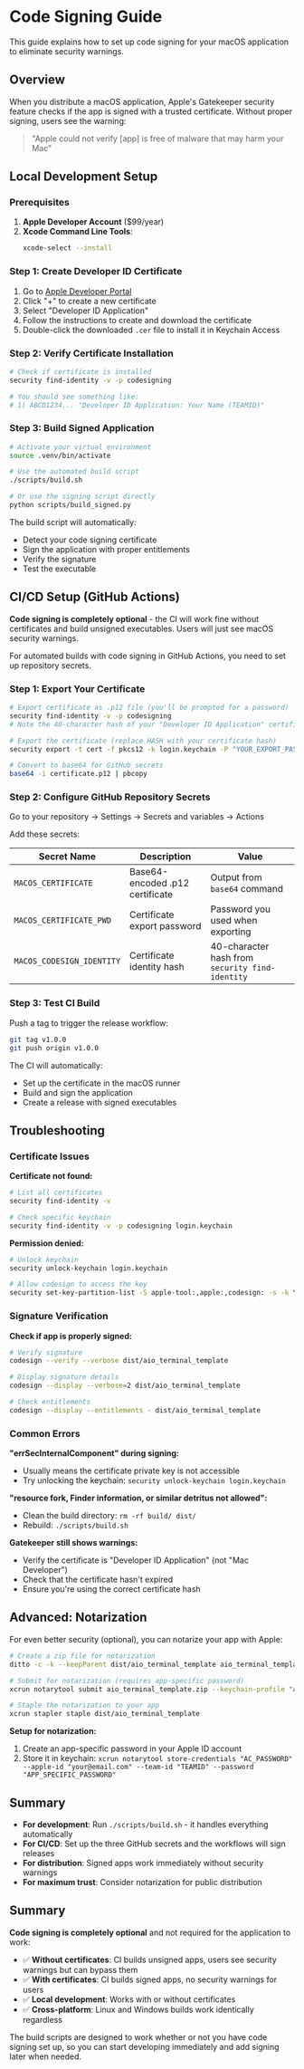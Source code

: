 # Code Signing Guide

This guide explains how to set up code signing for your macOS application to eliminate security warnings.

## Overview

When you distribute a macOS application, Apple's Gatekeeper security feature checks if the app is signed with a trusted certificate. Without proper signing, users see the warning:

> "Apple could not verify [app] is free of malware that may harm your Mac"

## Local Development Setup

### Prerequisites

1. **Apple Developer Account** ($99/year)
2. **Xcode Command Line Tools**:
   ```bash
   xcode-select --install
   ```

### Step 1: Create Developer ID Certificate

1. Go to [Apple Developer Portal](https://developer.apple.com/account/resources/certificates)
2. Click "+" to create a new certificate
3. Select "Developer ID Application"
4. Follow the instructions to create and download the certificate
5. Double-click the downloaded `.cer` file to install it in Keychain Access

### Step 2: Verify Certificate Installation

```bash
# Check if certificate is installed
security find-identity -v -p codesigning

# You should see something like:
# 1) ABCD1234... "Developer ID Application: Your Name (TEAMID)"
```

### Step 3: Build Signed Application

```bash
# Activate your virtual environment
source .venv/bin/activate

# Use the automated build script
./scripts/build.sh

# Or use the signing script directly
python scripts/build_signed.py
```

The build script will automatically:
- Detect your code signing certificate
- Sign the application with proper entitlements
- Verify the signature
- Test the executable

## CI/CD Setup (GitHub Actions)

**Code signing is completely optional** - the CI will work fine without certificates and build unsigned executables. Users will just see macOS security warnings.

For automated builds with code signing in GitHub Actions, you need to set up repository secrets.

### Step 1: Export Your Certificate

```bash
# Export certificate as .p12 file (you'll be prompted for a password)
security find-identity -v -p codesigning
# Note the 40-character hash of your "Developer ID Application" certificate

# Export the certificate (replace HASH with your certificate hash)
security export -t cert -f pkcs12 -k login.keychain -P "YOUR_EXPORT_PASSWORD" -o certificate.p12 HASH

# Convert to base64 for GitHub secrets
base64 -i certificate.p12 | pbcopy
```

### Step 2: Configure GitHub Repository Secrets

Go to your repository → Settings → Secrets and variables → Actions

Add these secrets:

| Secret Name | Description | Value |
|-------------|-------------|--------|
| `MACOS_CERTIFICATE` | Base64-encoded .p12 certificate | Output from `base64` command |
| `MACOS_CERTIFICATE_PWD` | Certificate export password | Password you used when exporting |
| `MACOS_CODESIGN_IDENTITY` | Certificate identity hash | 40-character hash from `security find-identity` |

### Step 3: Test CI Build

Push a tag to trigger the release workflow:

```bash
git tag v1.0.0
git push origin v1.0.0
```

The CI will automatically:
- Set up the certificate in the macOS runner
- Build and sign the application
- Create a release with signed executables

## Troubleshooting

### Certificate Issues

**Certificate not found:**
```bash
# List all certificates
security find-identity -v

# Check specific keychain
security find-identity -v -p codesigning login.keychain
```

**Permission denied:**
```bash
# Unlock keychain
security unlock-keychain login.keychain

# Allow codesign to access the key
security set-key-partition-list -S apple-tool:,apple:,codesign: -s -k YOUR_KEYCHAIN_PASSWORD login.keychain
```

### Signature Verification

**Check if app is properly signed:**
```bash
# Verify signature
codesign --verify --verbose dist/aio_terminal_template

# Display signature details
codesign --display --verbose=2 dist/aio_terminal_template

# Check entitlements
codesign --display --entitlements - dist/aio_terminal_template
```

### Common Errors

**"errSecInternalComponent" during signing:**
- Usually means the certificate private key is not accessible
- Try unlocking the keychain: `security unlock-keychain login.keychain`

**"resource fork, Finder information, or similar detritus not allowed":**
- Clean the build directory: `rm -rf build/ dist/`
- Rebuild: `./scripts/build.sh`

**Gatekeeper still shows warnings:**
- Verify the certificate is "Developer ID Application" (not "Mac Developer")
- Check that the certificate hasn't expired
- Ensure you're using the correct certificate hash

## Advanced: Notarization

For even better security (optional), you can notarize your app with Apple:

```bash
# Create a zip file for notarization
ditto -c -k --keepParent dist/aio_terminal_template aio_terminal_template.zip

# Submit for notarization (requires app-specific password)
xcrun notarytool submit aio_terminal_template.zip --keychain-profile "AC_PASSWORD" --wait

# Staple the notarization to your app
xcrun stapler staple dist/aio_terminal_template
```

**Setup for notarization:**
1. Create an app-specific password in your Apple ID account
2. Store it in keychain: `xcrun notarytool store-credentials "AC_PASSWORD" --apple-id "your@email.com" --team-id "TEAMID" --password "APP_SPECIFIC_PASSWORD"`

## Summary

- **For development**: Run `./scripts/build.sh` - it handles everything automatically
- **For CI/CD**: Set up the three GitHub secrets and the workflows will sign releases
- **For distribution**: Signed apps work immediately without security warnings
- **For maximum trust**: Consider notarization for public distribution

## Summary

**Code signing is completely optional** and not required for the application to work:

- ✅ **Without certificates**: CI builds unsigned apps, users see security warnings but can bypass them
- ✅ **With certificates**: CI builds signed apps, no security warnings for users
- ✅ **Local development**: Works with or without certificates
- ✅ **Cross-platform**: Linux and Windows builds work identically regardless

The build scripts are designed to work whether or not you have code signing set up, so you can start developing immediately and add signing later when needed.

